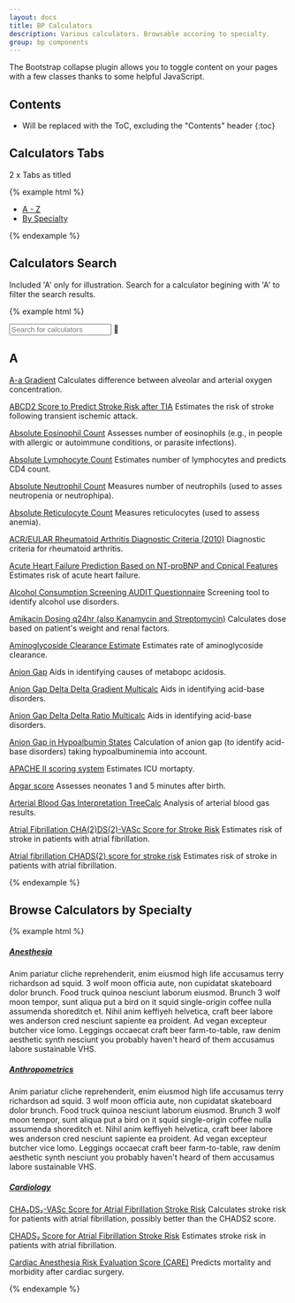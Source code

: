 ```yaml
---
layout: docs
title: BP Calculators
description: Various calculators. Browsable accoring to specialty.
group: bp components
---
```


The Bootstrap collapse plugin allows you to toggle content on your pages with a few classes thanks to some helpful JavaScript.

## Contents

* Will be replaced with the ToC, excluding the "Contents" header
{:toc}

## Calculators Tabs

2 x Tabs as titled

{% example html %}
<div class="calculators">
  <div class="card d-inline-block mb-3">
    <div class="card-block p-0">
      <ul class="nav nav-tabs">
        <li class="nav-item">
          <a class="nav-link active" data-toggle="tab" href="#atoz" role="tab">A - Z</a>
        </li>
        <li class="nav-item">
          <a class="nav-link" data-toggle="tab" href="#bySpecialty" role="tab">By Specialty</a>
        </li>
      </ul>
    </div>
  </div>
</div>
{% endexample %}

## Calculators Search

Included 'A' only for illustration. Search for a calculator begining with 'A' to filter the search results.

{% example html %}
<div class="calculators">
  <form action="#">
    <div class="form-search search-only"> 
      <input id="myInput" onkeyup="searchCalc()" class="form-control search-query pl-3" placeholder="Search for calculators" type="text">
      <span class="material-icons">&#xE8B6;</span>
    </div>
  </form>
</div>
<div class="calculators">
  <div class="card">
    <div class="card-block">
      <div id="atoz-list">
        <h2>A</h2> 
        <p><a href="/best-practice/ebm-calculator.html?calcName=AAGradient.htm">A-a Gradient</a> 
          Calculates difference between alveolar and arterial oxygen concentration.</p>
        <p><a href="/best-practice/ebm-calculator.html?calcName=ABCD2.htm">ABCD2 Score to Predict Stroke Risk after TIA</a>
          Estimates the risk of stroke following transient ischemic attack.</p>
        <p><a href="/best-practice/ebm-calculator.html?calcName=AbsEocount.htm">Absolute Eosinophil Count</a>
          Assesses number of eosinophils (e.g., in people with allergic or autoimmune conditions, or parasite infections).</p>
        <p><a href="/best-practice/ebm-calculator.html?calcName=AbsLymphocyteCnt.htm">Absolute Lymphocyte Count</a>
          Estimates number of lymphocytes and predicts CD4 count.</p>
        <p><a href="/best-practice/ebm-calculator.html?calcName=AbsNeutrophileCnt.htm">Absolute Neutrophil Count</a> 
          Measures number of neutrophils (used to asses neutropenia or neutrophipa).</p>
        <p><a href="/best-practice/ebm-calculator.html?calcName=AbsReticCnt.htm">Absolute Reticulocyte Count</a>
          Measures reticulocytes (used to assess anemia).</p>
        <p><a href="/best-practice/ebm-calculator.html?calcName=ACR_EULAR.htm">ACR/EULAR Rheumatoid Arthritis Diagnostic Criteria (2010)</a>
          Diagnostic criteria for rheumatoid arthritis.</p>
        <p><a href="/best-practice/ebm-calculator.html?calcName=CHF_BNP.htm">Acute Heart Failure Prediction Based on NT-proBNP and Cpnical Features</a>
          Estimates risk of acute heart failure. </p>
        <p><a href="/best-practice/ebm-calculator.html?calcName=AlcoholScreen.htm ">Alcohol Consumption Screening AUDIT Questionnaire</a> 
          Screening tool to identify alcohol use disorders.</p>
        <p><a href="/best-practice/ebm-calculator.html?calcName=AmikacinDosing.htm">Amikacin Dosing q24hr (also Kanamycin and Streptomycin)</a>
          Calculates dose based on patient's weight and renal factors.</p>
        <p><a href="/best-practice/ebm-calculator.html?calcName=AminoGlycCl.htm">Aminoglycoside Clearance Estimate</a>
          Estimates rate of aminoglycoside clearance.</p>
        <p><a href="/best-practice/ebm-calculator.html?calcName=AnionGap.htm">Anion Gap</a>
          Aids in identifying causes of metabopc acidosis.</p>
        <p><a href="/best-practice/ebm-calculator.html?calcName=AnionGapDeltaGradient.htm">Anion Gap Delta Delta Gradient Multicalc</a> 
          Aids in identifying acid-base disorders.</p>
        <p><a href="/best-practice/ebm-calculator.html?calcName=AnionGapDeltaRatio.htm">Anion Gap Delta Delta Ratio Multicalc</a>
          Aids in identifying acid-base disorders.</p>
        <p><a href="/best-practice/ebm-calculator.html?calcName=AnionGapHypoAlb.htm">Anion Gap in Hypoalbumin States</a>
          Calculation of anion gap (to identify acid-base disorders) taking hypoalbuminemia into account. </p>
        <p><a href="/best-practice/ebm-calculator.html?calcName=ApacheScore.htm">APACHE II scoring system</a>
          Estimates ICU mortapty.</p>
        <p><a href="/best-practice/ebm-calculator.html?calcName=ApgarScore.htm">Apgar score</a>
          Assesses neonates 1 and 5 minutes after birth.</p>
        <p><a href="/best-practice/ebm-calculator.html?calcName=ArterialBloodGas.htm">Arterial Blood Gas Interpretation TreeCalc</a>
          Analysis of arterial blood gas results.</p>
        <p><a href="/best-practice/ebm-calculator.html?calcName=AtrialFibCHADSVASc.htm">Atrial Fibrillation CHA(2)DS(2)-VASc Score for Stroke Risk</a>
          Estimates risk of stroke in patients with atrial fibrillation.</p>
        <p><a href="/best-practice/ebm-calculator.html?calcName=AtrialFibCHADS2.htm">Atrial fibrillation CHADS(2) score for stroke risk</a>
          Estimates risk of stroke in patients with atrial fibrillation.</p>
      </div>
    </div>
  </div>
</div>
{% endexample %}

## Browse Calculators by Specialty

{% example html %}

<div id="accordion" class="calculators" role="tablist" aria-multiselectable="true">
  <div class="card">
    <div class="card-header" role="tab" id="headingOne">
      <h5>
        <a class="collapsed" data-toggle="collapse" data-parent="#accordion" href="#collapseOne" aria-expanded="false" aria-controls="collapseOne">
          Anesthesia
        </a>
      </h5>
    </div>
    <div id="collapseOne" class="collapse" role="tabpanel" aria-labelledby="headingOne">
      <div class="card-block">
        Anim pariatur cliche reprehenderit, enim eiusmod high life accusamus terry richardson ad squid. 3 wolf moon officia aute, non cupidatat skateboard dolor brunch. Food truck quinoa nesciunt laborum eiusmod. Brunch 3 wolf moon tempor, sunt aliqua put a bird on it squid single-origin coffee nulla assumenda shoreditch et. Nihil anim keffiyeh helvetica, craft beer labore wes anderson cred nesciunt sapiente ea proident. Ad vegan excepteur butcher vice lomo. Leggings occaecat craft beer farm-to-table, raw denim aesthetic synth nesciunt you probably haven't heard of them accusamus labore sustainable VHS.
      </div>
    </div>
  </div>
  <div class="card">
    <div class="card-header" role="tab" id="headingTwo">
      <h5>
        <a class="collapsed" data-toggle="collapse" data-parent="#accordion" href="#collapseTwo" aria-expanded="false" aria-controls="collapseTwo">
          Anthropometrics
        </a>
      </h5>
    </div>
    <div id="collapseTwo" class="collapse" role="tabpanel" aria-labelledby="headingTwo">
      <div class="card-block">
        Anim pariatur cliche reprehenderit, enim eiusmod high life accusamus terry richardson ad squid. 3 wolf moon officia aute, non cupidatat skateboard dolor brunch. Food truck quinoa nesciunt laborum eiusmod. Brunch 3 wolf moon tempor, sunt aliqua put a bird on it squid single-origin coffee nulla assumenda shoreditch et. Nihil anim keffiyeh helvetica, craft beer labore wes anderson cred nesciunt sapiente ea proident. Ad vegan excepteur butcher vice lomo. Leggings occaecat craft beer farm-to-table, raw denim aesthetic synth nesciunt you probably haven't heard of them accusamus labore sustainable VHS.
      </div>
    </div>
  </div>
  <div class="card">
    <div class="card-header" role="tab" id="headingThree">
      <h5>
        <a data-toggle="collapse" data-parent="#accordion" href="#collapseThree" aria-expanded="true" aria-controls="collapseThree">
          Cardiology
        </a>
      </h5>
    </div>
    <div id="collapseThree" class="collapse show" role="tabpanel" aria-labelledby="headingThree">
      <div class="card-block ml-5">
         <p class="mt-0"><a href="#">CHA₂DS₂-VASc Score for Atrial Fibrillation Stroke Risk</a>
          Calculates stroke risk for patients with atrial fibrillation, possibly better than the CHADS2 score.</p>
          <p><a href="#">CHADS₂ Score for Atrial Fibrillation Stroke Risk</a>
          Estimates stroke risk in patients with atrial fibrillation.</p>
          <p><a href="#">Cardiac Anesthesia Risk Evaluation Score (CARE)</a>
          Predicts mortality and morbidity after cardiac surgery.</p>
      </div>
    </div>
  </div>
</div>
{% endexample %}
